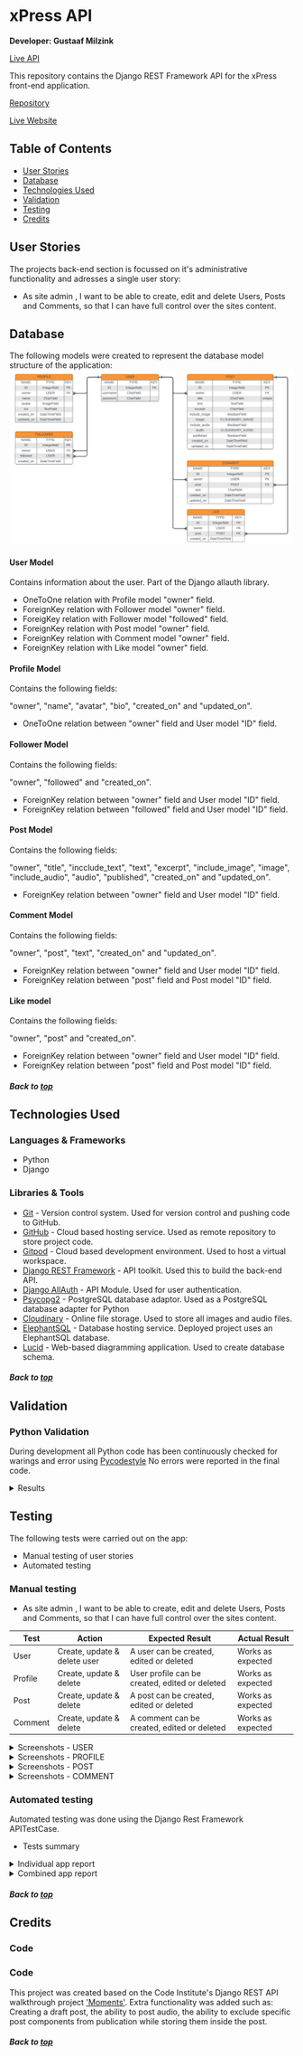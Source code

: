 # xPress API
**Developer: Gustaaf Milzink**

[Live API](https://xpress-api-cc62aa415d83.herokuapp.com/)

This repository contains the Django REST Framework API for the xPress front-end application.

[Repository](https://github.com/G-Milzink/CI_PP5_xPress_react_frontend)

[Live Website](https://xpress-react-frontend-611bb46bac21.herokuapp.com/)
## Table of Contents
  - [User Stories](#user-stories)
  - [Database](#database)
  - [Technologies Used](#technologies-used)
  - [Validation](#validation)
  - [Testing](#testing)
  - [Credits](#credits)

## User Stories
The projects back-end section is focussed on it's administrative functionality and adresses a single user story:
- As site admin , I want to be able to create, edit and delete Users, Posts and Comments, so that I can have full control over the sites content.

## Database

The following models were created to represent the database model structure of the application:
<img src="docs/db_models.png">


#### User Model
Contains information about the user.
Part of the Django allauth library.

- OneToOne relation with Profile model "owner" field.
- ForeignKey relation with Follower model "owner" field.
- ForeigKey relation with Follower model "followed" field.
- ForeignKey relation with Post model "owner" field.
- ForeignKey relation with Comment model "owner" field.
- ForeignKey relation with Like model "owner" field.

#### Profile Model
Contains the following fields:

"owner", "name", "avatar", "bio", "created_on" and "updated_on".
- OneToOne relation between "owner" field and User model "ID" field.
#### Follower Model
Contains the following fields:

"owner", "followed" and "created_on".
- ForeignKey relation between "owner" field and User model "ID" field.
- ForeignKey relation between "followed" field and User model "ID" field.

#### Post Model
Contains the following fields:

"owner", "title", "incclude_text", "text", "excerpt", "include_image", "image", "include_audio", "audio", "published", "created_on" and "updated_on".
- ForeignKey relation between "owner" field and User model "ID" field.

#### Comment Model   
Contains the following fields:

"owner", "post", "text", "created_on" and "updated_on".
- ForeignKey relation between "owner" field and User model "ID" field.
- ForeignKey relation between "post" field and Post model "ID" field.

#### Like model
Contains the following fields:

"owner", "post" and "created_on".
- ForeignKey relation between "owner" field and User model "ID" field.
- ForeignKey relation between "post" field and Post model "ID" field.

##### Back to [top](#table-of-contents)

## Technologies Used

### Languages & Frameworks

- Python
- Django

### Libraries & Tools
- [Git](https://git-scm.com/) - Version control system. Used for version control and pushing code to GitHub.
- [GitHub](https://github.com/) - Cloud based hosting service. Used as  remote repository to store project code.
- [Gitpod](https://gitpod.io) - Cloud based development environment. Used to host a virtual workspace.
- [Django REST Framework](https://www.django-rest-framework.org/) - API toolkit. Used this to build the back-end API.
- [Django AllAuth](https://django-allauth.readthedocs.io/en/latest/index.html) - API Module. Used for user authentication.
- [Psycopg2](https://pypi.org/project/psycopg2/) - PostgreSQL database adaptor. Used as a PostgreSQL database adapter for Python
- [Cloudinary](https://cloudinary.com/) - Online file storage. Used to store all images and audio files.
- [ElephantSQL](https://www.elephantsql.com/) - Database hosting service. Deployed project uses an ElephantSQL database.
- [Lucid](https://lucid.app/) - Web-based diagramming application. Used to create database schema. 

##### Back to [top](#table-of-contents)

## Validation

### Python Validation

During development all Python code has been continuously checked for warings and error using [Pycodestyle](https://pypi.org/project/pycodestyle/)
No errors were reported in the final code.

<details><summary>Results</summary>
<img src="docs/validation/py/compiled.png"> 
<img src="docs/validation/py/noproblems.png">
</details>

## Testing

The following tests were carried out on the app:
- Manual testing of user stories
- Automated testing

### Manual testing

- As site admin , I want to be able to create, edit and delete Users, Posts and Comments, so that I can have full control over the sites content.

**Test** | **Action** | **Expected Result** | **Actual Result** 
---------|------------|---------------------|------------------
User | Create, update & delete user | A user can be created, edited or deleted | Works as expected 
Profile | Create, update & delete | User profile can be created, edited or deleted | Works as expected
Post | Create, update & delete | A post can be created, edited or deleted | Works as expected
Comment | Create, update & delete | A comment can be created, edited or deleted | Works as expected

<details><summary>Screenshots - USER</summary>
    <img src="docs/testing/manual/user_a.png">
    <br>
    <img src="docs/testing/manual/user_b.png">
    <br>
    <img src="docs/testing/manual/user_c.png">
    <br>
    <img src="docs/testing/manual/user_d.png">
    <br>
    <img src="docs/testing/manual/user_e.png">
    <br>
</details>

<details><summary>Screenshots - PROFILE</summary>
    <img src="docs/testing/manual/profile_a.png">
    <br>
    <img src="docs/testing/manual/profile_b.png">
    <br>
    <img src="docs/testing/manual/profile_c.png">
    <br>
</details>

<details><summary>Screenshots - POST</summary>
    <img src="docs/testing/manual/post_a.png">
    <br>
    <img src="docs/testing/manual/post_b.png">
    <br>
    <img src="docs/testing/manual/post_c.png">
    <br>
</details>

<details><summary>Screenshots - COMMENT</summary>
    <img src="docs/testing/manual/comment_a.png">
    <br>
    <img src="docs/testing/manual/comment_b.png">
    <br>
</details>

### Automated testing

Automated testing was done using the Django Rest Framework APITestCase.

- Tests summary

<details><summary>Individual app report</summary>
<img src="docs/testing/automated/comments.png">
<img src="docs/testing/automated/followers.png">
<img src="docs/testing/automated/likes.png">
<img src="docs/testing/automated/posts.png">
<img src="docs/testing/automated/profiles.png">
<img src="docs/testing/automated/express_api.png">
</details>

<details><summary>Combined app report</summary>
<img src="docs/testing/automated/combined.png">
</details>

##### Back to [top](#table-of-contents)

## Credits

### Code

### Code

This project was created based on the Code Institute's Django REST API walkthrough project ['Moments'](https://github.com/Code-Institute-Solutions/drf-api).
Extra functionality was added such as: Creating a draft post, the ability to post audio, the ability to exclude specific post components from publication while storing them inside the post.

##### Back to [top](#table-of-contents)